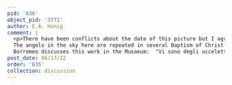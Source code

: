 ```yaml
---
pid: '636'
object_pid: '3771'
author: E.A. Honig
comment: |
  <p>There have been conflicts about the date of this picture but I agree with Ertz, it must have been done ca. 1605 when Jan was in Antwerp and the collaboration happened at that distance. The landscape is in no way characteristic of Jan's Italian period. Pijl makes some suggestions about how this collaboration would have worked.<br />
  The angels in the sky here are repeated in several Baptism of Christ paintings by Rottenhammer; see for instance the Augsburg/Munich painting (#L760).<br />
  Borromeo discusses this work in the Musaeum:  "Vi sono degli ucceletti dipinti dal Rathnamero, i quali nel rigore dell'inverno spargono gran copia di fiori, dipinti dal Brueghel. Qui sotto celasi un mistero. I fiori e i ghiacci rappresentanti della primavera e dell'inverno, gli estremi opposti di natura, simboleggiano la gloria del Cielo e la tristezza del soggiorno terrestre. Ma, per dire il vero, quando ordinai il quadro non pensavo affatto ne a simboli ne a misteri."</p>
post_date: 06/17/12
order: '635'
collection: discussion
---
```

